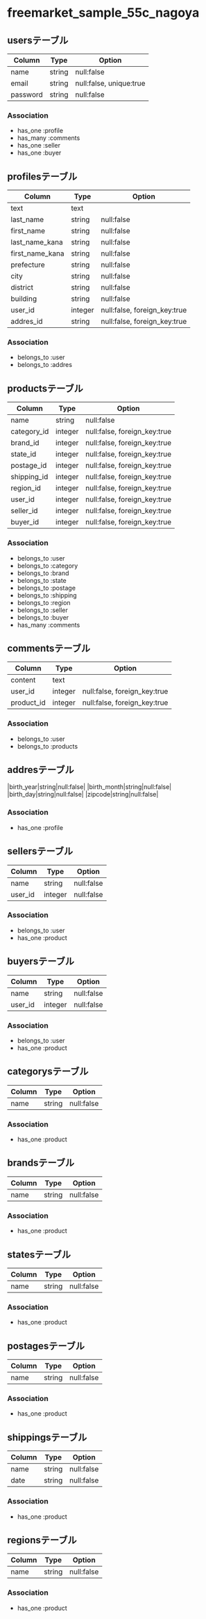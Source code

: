 # freemarket_sample_55c_nagoya

## usersテーブル

|Column|Type|Option|
|------|----|------|
|name|string|null:false|
|email|string|null:false, unique:true|
|password|string|null:false|

### Association

- has_one  :profile
- has_many :comments
- has_one  :seller
- has_one  :buyer


## profilesテーブル

|Column|Type|Option|
|------|----|------|
|text|text|
|last_name|string|null:false|
|first_name|string|null:false|
|last_name_kana|string|null:false|
|first_name_kana|string|null:false|
|prefecture|string|null:false|
|city|string|null:false|
|district|string|null:false|
|building|string|null:false|
|user_id|integer|null:false, foreign_key:true|
|addres_id|string|null:false, foreign_key:true|

### Association

- belongs_to :user
- belongs_to :addres


## productsテーブル

|Column|Type|Option|
|------|----|------|
|name|string|null:false|
|category_id|integer|null:false, foreign_key:true|
|brand_id|integer|null:false, foreign_key:true|
|state_id|integer|null:false, foreign_key:true|
|postage_id|integer|null:false, foreign_key:true|
|shipping_id|integer|null:false, foreign_key:true|
|region_id|integer|null:false, foreign_key:true|
|user_id|integer|null:false, foreign_key:true|
|seller_id|integer|null:false, foreign_key:true|
|buyer_id|integer|null:false, foreign_key:true|

### Association
- belongs_to :user
- belongs_to :category
- belongs_to :brand
- belongs_to :state
- belongs_to :postage
- belongs_to :shipping
- belongs_to :region
- belongs_to :seller
- belongs_to :buyer
- has_many   :comments


## commentsテーブル

|Column|Type|Option|
|------|----|------|
|content|text|
|user_id|integer|null:false, foreign_key:true|
|product_id|integer|null:false, foreign_key:true|

### Association

- belongs_to :user
- belongs_to :products


## addresテーブル

|birth_year|string|null:false|
|birth_month|string|null:false|
|birth_day|string|null:false|
|zipcode|string|null:false|

### Association

- has_one :profile


## sellersテーブル

|Column|Type|Option|
|------|----|------|
|name|string|null:false|
|user_id|integer|null:false|

### Association

- belongs_to :user
- has_one    :product


## buyersテーブル

|Column|Type|Option|
|------|----|------|
|name|string|null:false|
|user_id|integer|null:false|

### Association

- belongs_to :user
- has_one    :product


## categorysテーブル

|Column|Type|Option|
|------|----|------|
|name|string|null:false|

### Association

- has_one :product


## brandsテーブル

|Column|Type|Option|
|------|----|------|
|name|string|null:false|

### Association

- has_one :product


## statesテーブル

|Column|Type|Option|
|------|----|------|
|name|string|null:false|

### Association

- has_one :product


## postagesテーブル

|Column|Type|Option|
|------|----|------|
|name|string|null:false|

### Association

- has_one :product


## shippingsテーブル

|Column|Type|Option|
|------|----|------|
|name|string|null:false|
|date|string|null:false|

### Association

- has_one :product


## regionsテーブル

|Column|Type|Option|
|------|----|------|
|name|string|null:false|

### Association

- has_one :product